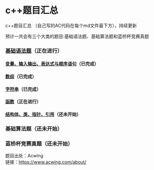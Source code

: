 # c++题目汇总 

c++题目汇总 （自己写的AC代码在每个md文件最下方），持续更新  
  
预计一共会有三个大类的题目:基础语法题、基础算法题和蓝桥杯竞赛真题

### [基础语法题](https://github.com/Evanwu1125/C-Acwinng-/tree/main/c%2B%2B%E8%AF%AD%E6%B3%95%E5%9F%BA%E7%A1%80)（正在进行）
#### [变量、输入输出、表达式与顺序语句](https://github.com/Evanwu1125/classic-problems-about-C-plus-plus/tree/main/c%2B%2B%E8%AF%AD%E6%B3%95%E5%9F%BA%E7%A1%80/%E5%8F%98%E9%87%8F%E3%80%81%E8%BE%93%E5%85%A5%E8%BE%93%E5%87%BA%E3%80%81%E8%A1%A8%E8%BE%BE%E5%BC%8F%E4%B8%8E%E9%A1%BA%E5%BA%8F%E8%AF%AD%E5%8F%A5)（已完成）
#### [数组](https://github.com/Evanwu1125/C-Acwinng-/tree/main/c%2B%2B%E8%AF%AD%E6%B3%95%E5%9F%BA%E7%A1%80/%E6%95%B0%E7%BB%84)（已完成）   
#### [字符串](https://github.com/Evanwu1125/C-Acwinng-/tree/main/c%2B%2B%E8%AF%AD%E6%B3%95%E5%9F%BA%E7%A1%80/%E5%AD%97%E7%AC%A6%E4%B8%B2)（已完成）
#### [函数](https://github.com/Evanwu1125/classic-problems-about-C-plus-plus/tree/main/c%2B%2B%E8%AF%AD%E6%B3%95%E5%9F%BA%E7%A1%80/%E5%87%BD%E6%95%B0)（正在进行）
#### [结构体、类、指针、引用](https://github.com/Evanwu1125/classic-problems-about-C-plus-plus/tree/main/c++%E8%AF%AD%E6%B3%95%E5%9F%BA%E7%A1%80/%E7%BB%93%E6%9E%84%E4%BD%93%E3%80%81%E7%B1%BB%E3%80%81%E6%8C%87%E9%92%88%E3%80%81%E5%BC%95%E7%94%A8)（还未开始）
### 基础算法题（还未开始）
### 蓝桥杯竞赛真题（还未开始）


题目出处：Acwing  
链接：https://www.acwing.com/about/
